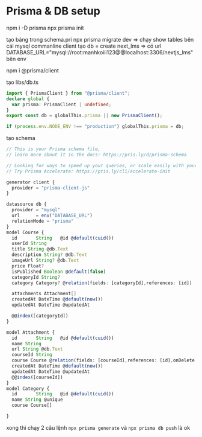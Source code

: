 # Prisma & DB setup

npm i -D prisma
npx prisma init

tạo bảng trong schema.pri
npx prisma migrate dev
=> chạy show tables bên cái mysql commanline client
tạo db = create next_lms
=> có url DATABASE_URL="mysql://root:manhkoiii123@@localhost:3306/nextjs_lms" bên env

npm i @prisma/client

tạo libs/db.ts

```ts
import { PrismaClient } from "@prisma/client";
declare global {
  var prisma: PrismaClient | undefined;
}
export const db = globalThis.prisma || new PrismaClient();

if (process.env.NODE_ENV !== "production") globalThis.prisma = db;
```

tạo schema

```ts
// This is your Prisma schema file,
// learn more about it in the docs: https://pris.ly/d/prisma-schema

// Looking for ways to speed up your queries, or scale easily with your serverless or edge functions?
// Try Prisma Accelerate: https://pris.ly/cli/accelerate-init

generator client {
  provider = "prisma-client-js"
}

datasource db {
  provider = "mysql"
  url      = env("DATABASE_URL")
  relationMode = "prisma"
}
model Course {
  id       String   @id @default(cuid())
  userId String
  title String @db.Text
  description String? @db.Text
  imageUrl String? @db.Text
  price Float?
  isPublished Boolean @default(false)
  categoryId String?
  category Category? @relation(fields: [categoryId],references: [id])

  attachments Attachment[]
  createdAt DateTime @default(now())
  updatedAt DateTime @updatedAt

  @@index([categoryId])
}

model Attachment {
  id       String   @id @default(cuid())
  name String
  url String @db.Text
  courseId String
  course Course @relation(fields: [courseId],references: [id],onDelete: Cascade)
  createdAt DateTime @default(now())
  updatedAt DateTime @updatedAt
  @@index([courseId])
}
model Category {
  id       String   @id @default(cuid())
  name String @unique
  course Course[]

}
```

xong thì chạy 2 câu lệnh
`npx prisma generate` và `npx prisma db push` là ok
